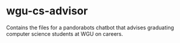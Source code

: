 # wgu-cs-advisor
Contains the files for a pandorabots chatbot that advises graduating computer science students at WGU on careers.
